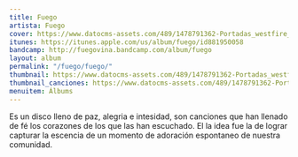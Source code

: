 ```yaml
---
title: Fuego
artista: Fuego
cover: https://www.datocms-assets.com/489/1478791362-Portadas_westfire_Fuego.jpg?ixlib=rb-1.1.0&ch=DPR%2CWidth&auto=compress%2Cformat
itunes: https://itunes.apple.com/us/album/fuego/id881950058
bandcamp: http://fuegovina.bandcamp.com/album/fuego
layout: album
permalink: "/fuego/fuego/"
thumbnail: https://www.datocms-assets.com/489/1478791362-Portadas_westfire_Fuego.jpg?ixlib=rb-1.1.0&ch=DPR%2CWidth&auto=compress%2Cformat&w=370
thumbnail_canciones: https://www.datocms-assets.com/489/1478791362-Portadas_westfire_Fuego.jpg?ixlib=rb-1.1.0&ch=DPR%2CWidth&auto=compress%2Cformat&w=285
menuitem: Álbums
---
```


<p>Es un disco lleno de paz, alegria e intesidad, son canciones que han llenado de fé los corazones de los que las han escuchado. El la idea fue la de lograr capturar la escencia de un momento de adoración espontaneo de nuestra comunidad.</p>